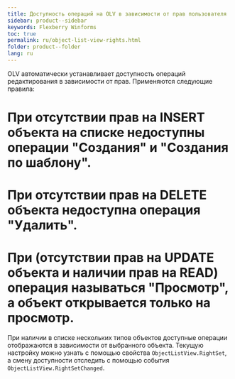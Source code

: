 ```yaml
---
title: Доступность операций на OLV в зависимости от прав пользователя
sidebar: product--sidebar
keywords: Flexberry Winforms
toc: true
permalink: ru/object-list-view-rights.html
folder: product--folder
lang: ru
---
```


OLV автоматически устанавливает доступность операций редактирования в зависимости от прав. Применяются следующие правила:

# При отсутствии прав на INSERT объекта на списке недоступны операции "Создания" и "Создания по шаблону".
# При отсутствии прав на DELETE объекта недоступна операция "Удалить".
# При (отсутствии прав на UPDATE объекта и наличии прав на READ) операция называться "Просмотр", а объект открывается только на просмотр.

При наличии в списке нескольких типов объектов доступные операции отображаются в зависимости от выбранного объекта.
Текущую настройку можно узнать с помощью свойства `ObjectListView.RightSet`, а смену доступности отследить с помощью события `ObjectListView.RightSetChanged`.
